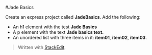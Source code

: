 #Jade Basics

Create an express project called **JadeBasics**. Add the following:

- An h1 element with the test **Jade Basics**
- A p element with the text **Jade basics text.**
- An unordered list with three items in it: **item01**, **item02**, **item03**.

> Written with [StackEdit](https://stackedit.io/).